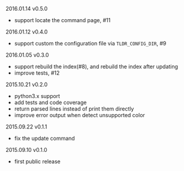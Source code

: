 2016.01.14 v0.5.0
- support locate the command page, #11

2016.01.12 v0.4.0
- support custom the configuration file via `TLDR_CONFIG_DIR`, #9

2016.01.05 v0.3.0
- support rebuild the index(#8), and rebuild the index after updating
- improve tests, #12

2015.10.21 v0.2.0
- python3.x support
- add tests and code coverage
- return parsed lines instead of print them directly
- improve error output when detect unsupported color

2015.09.22 v0.1.1
- fix the update command

2015.09.10 v0.1.0
- first public release
